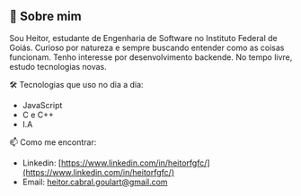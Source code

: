 ## 🧔 Sobre mim

Sou Heitor, estudante de Engenharia de Software no Instituto Federal de Goiás. Curioso por natureza e sempre buscando entender como as coisas funcionam. Tenho interesse por desenvolvimento backende. No tempo livre, estudo tecnologias novas.

🛠️ Tecnologias que uso no dia a dia:
- JavaScript
- C e C++
- I.A

📫 Como me encontrar:
- Linkedin: [https://www.linkedin.com/in/heitorfgfc/](https://www.linkedin.com/in/heitorfgfc/)
- Email: heitor.cabral.goulart@gmail.com
